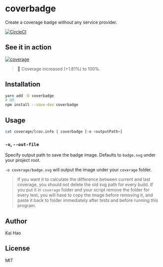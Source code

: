 # coverbadge
Create a coverage badge without any service provider.

[![CircleCI](https://circleci.com/gh/kevin940726/coverbadge.svg?style=shield)](https://circleci.com/gh/kevin940726/coverbadge)

## See it in action

[![coverage](https://circleci-tkn.rhcloud.com/api/v1/project/kevin940726/coverbadge/tree/master/latest/artifacts/badge.svg)](https://circleci-tkn.rhcloud.com/api/v1/project/kevin940726/coverbadge/tree/master/latest/artifacts/index.html)

> 💯  Coverage increased (+1.81%) to 100%.

## Installation

```sh
yarn add -D coverbadge
# OR
npm install --save-dev coverbadge
```

## Usage

```sh
cat coverage/lcov.info | coverbadge [-o <outputPath>]
```

### `-o`, `--out-file`

Specify output path to save the badge image. Defaults to `badge.svg` under your project root.

`-o coverage/badge.svg` will output the image under your `coverage` folder.

> If you want it to calculate the difference between current and last coverage, you should not delete the old svg path for every build. If you put it in `coverage` folder and your script remove the folder for every test, you will have to copy the image before removing it, and paste it back to folder immediately after tests and before running this program.

## Author

Kai Hao

## License

MIT

